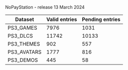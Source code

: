 NoPayStation - release 13 March 2024

|  Dataset  |Valid entries|Pending entries|
|-----------|-------------|---------------|
| PS3_GAMES |     7976    |      1031     |
|  PS3_DLCS |    11742    |     10133     |
| PS3_THEMES|     902     |      557      |
|PS3_AVATARS|     1777    |      816      |
| PS3_DEMOS |     445     |       58      |